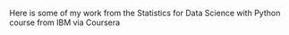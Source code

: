 Here is some of my work from the Statistics for Data Science with Python course from IBM via Coursera
